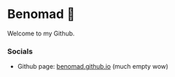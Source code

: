 # Benomad 🦎

Welcome to my Github.

### Socials

- Github page: [benomad.github.io](https://benomad.github.io) (much empty wow)
